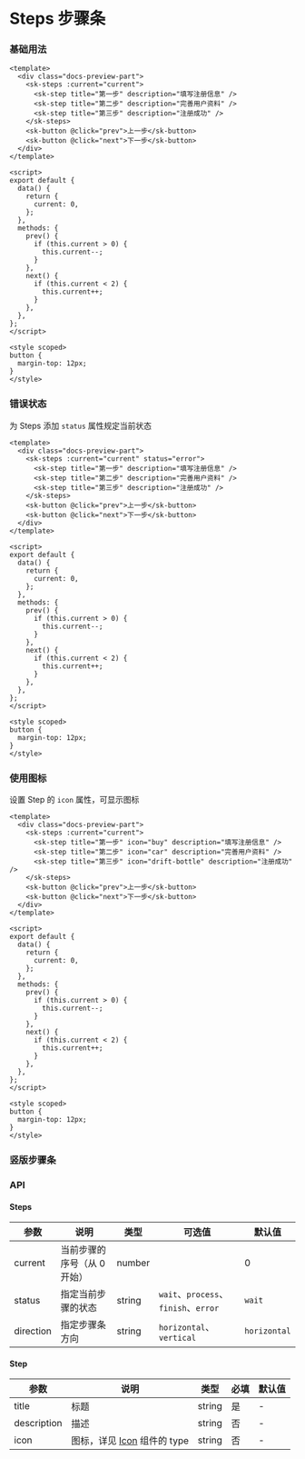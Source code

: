# Steps 步骤条

### 基础用法

<StepsBasic />

```vue
<template>
  <div class="docs-preview-part">
    <sk-steps :current="current">
      <sk-step title="第一步" description="填写注册信息" />
      <sk-step title="第二步" description="完善用户资料" />
      <sk-step title="第三步" description="注册成功" />
    </sk-steps>
    <sk-button @click="prev">上一步</sk-button>
    <sk-button @click="next">下一步</sk-button>
  </div>
</template>

<script>
export default {
  data() {
    return {
      current: 0,
    };
  },
  methods: {
    prev() {
      if (this.current > 0) {
        this.current--;
      }
    },
    next() {
      if (this.current < 2) {
        this.current++;
      }
    },
  },
};
</script>

<style scoped>
button {
  margin-top: 12px;
}
</style>
```

### 错误状态

为 Steps 添加 `status` 属性规定当前状态

<StepsError />

```vue
<template>
  <div class="docs-preview-part">
    <sk-steps :current="current" status="error">
      <sk-step title="第一步" description="填写注册信息" />
      <sk-step title="第二步" description="完善用户资料" />
      <sk-step title="第三步" description="注册成功" />
    </sk-steps>
    <sk-button @click="prev">上一步</sk-button>
    <sk-button @click="next">下一步</sk-button>
  </div>
</template>

<script>
export default {
  data() {
    return {
      current: 0,
    };
  },
  methods: {
    prev() {
      if (this.current > 0) {
        this.current--;
      }
    },
    next() {
      if (this.current < 2) {
        this.current++;
      }
    },
  },
};
</script>

<style scoped>
button {
  margin-top: 12px;
}
</style>
```

### 使用图标

设置 Step 的 `icon` 属性，可显示图标

<StepsIcon />

```vue
<template>
  <div class="docs-preview-part">
    <sk-steps :current="current">
      <sk-step title="第一步" icon="buy" description="填写注册信息" />
      <sk-step title="第二步" icon="car" description="完善用户资料" />
      <sk-step title="第三步" icon="drift-bottle" description="注册成功" />
    </sk-steps>
    <sk-button @click="prev">上一步</sk-button>
    <sk-button @click="next">下一步</sk-button>
  </div>
</template>

<script>
export default {
  data() {
    return {
      current: 0,
    };
  },
  methods: {
    prev() {
      if (this.current > 0) {
        this.current--;
      }
    },
    next() {
      if (this.current < 2) {
        this.current++;
      }
    },
  },
};
</script>

<style scoped>
button {
  margin-top: 12px;
}
</style>
```

### 竖版步骤条

<StepsVertical />

### API

#### Steps

| 参数      | 说明                        | 类型   | 可选值                               | 默认值       |
| --------- | --------------------------- | ------ | ------------------------------------ | ------------ |
| current   | 当前步骤的序号（从 0 开始） | number |                                      | 0            |
| status    | 指定当前步骤的状态          | string | `wait`、`process`、`finish`、`error` | `wait`       |
| direction | 指定步骤条方向              | string | `horizontal`、`vertical`             | `horizontal` |

#### Step

| 参数        | 说明                                                  | 类型   | 必填 | 默认值 |
| ----------- | ----------------------------------------------------- | ------ | ---- | ------ |
| title       | 标题                                                  | string | 是   | -      |
| description | 描述                                                  | string | 否   | -      |
| icon        | 图标，详见 [Icon](../icon/index#内置图标) 组件的 type | string | 否   | -      |
